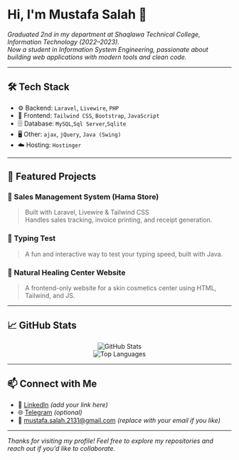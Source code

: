<!--
  Header image: 1280x640
  You can upload an image to your repo and replace the link below
-->
<!-- <p align="center">
  <img src="https://via.placeholder.com/1280x640.png?text=Welcome+to+My+GitHub+Profile" alt="Profile Banner" />
</p> -->

# Hi, I'm Mustafa Salah 👋


_Graduated 2nd in my department at Shaqlawa Technical College, Information Technology (2022–2023)._  
_Now a student in Information System Engineering, passionate about building web applications with modern tools and clean code._


---

## 🛠 Tech Stack
- ⚙️ Backend: `Laravel`, `Livewire`, `PHP`
- 💅 Frontend: `Tailwind CSS`, `Bootstrap`, `JavaScript`
- 🗄️ Database: `MySQL`,`Sql Server`,`Sqlite`
- 🖥️ Other: `ajax`, `jQuery`, `Java (Swing)`
- ☁️ Hosting: `Hostinger`

---

## 📂 Featured Projects
### 🔹 Sales Management System (Hama Store)
> Built with Laravel, Livewire & Tailwind CSS  
Handles sales tracking, invoice printing, and receipt generation.

### 🔹 Typing Test
> A fun and interactive way to test your typing speed, built with Java.

### 🔹 Natural Healing Center Website
> A frontend-only website for a skin cosmetics center using HTML, Tailwind, and JS.

---

## 📈 GitHub Stats

<p align="center">
  <img src="https://github-readme-stats.vercel.app/api?username=mustafa-salah&show_icons=true&theme=radical" alt="GitHub Stats" />
  <br />
  <img src="https://github-readme-stats.vercel.app/api/top-langs/?username=mustafa-salah&layout=compact&theme=radical" alt="Top Languages" />
</p>

---

## 📫 Connect with Me

- 💼 [LinkedIn](https://www.linkedin.com/in/mustafa-salah-8299b332a?utm_source=share&utm_campaign=share_via&utm_content=profile&utm_medium=android_app) _(add your link here)_
- 🌐 [Telegram](https://t.me/m0_s1a) _(optional)_
- 📧 mustafa.salah.2131@gmail.com _(replace with your email if you like)_

---

_Thanks for visiting my profile! Feel free to explore my repositories and reach out if you'd like to collaborate._

